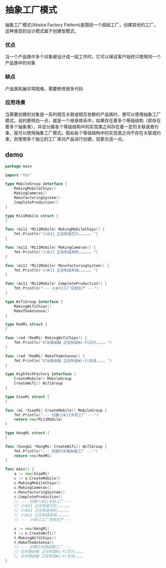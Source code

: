 # 抽象工厂模式  

抽象工厂模式(Abstra Factory Pattern)是围绕一个超级工厂，创建其他的工厂。这种类型的设计模式属于创建型模式。  

### 优点

当一个产品族中多个对象被设计成一起工作时，它可以保证客户始终只使用同一个产品族中的对象

### 缺点

产品族拓展非常困难，需要修改很多代码

### 应用场景

当需要创建的对象是一系列相互关联或相互依赖的产品族时，便可以使用抽象工厂模式。说的更明白一点，就是一个继承体系中，如果存在着多个等级结构（即存在着多个抽象类），并且分属各个等级结构中的实现类之间存在着一定的关联或者约束，就可以使用抽象工厂模式。假如各个等级结构中的实现类之间不存在关联或约束，则使用多个独立的工厂来对产品进行创建，则更合适一点。

## demo

```go
package main

import "fmt"

type MobileGroup interface {
	MakingMobileChips()
	MakingCameras()
	ManufacturingSystem()
	CompleteProduction()
}

type Mi11Mobile struct {
}

func (mi11 *Mi11Mobile) MakingMobileChips() {
	fmt.Println("小米11 正在制造芯片。。。。。。。")
}

func (mi11 *Mi11Mobile) MakingCameras() {
	fmt.Println("小米11 正在制造相机。。。。。。。")
}

func (mi11 *Mi11Mobile) ManufacturingSystem() {
	fmt.Println("小米11 正在制造系统。。。。。。。")
}

func (mi11 *Mi11Mobile) CompleteProduction() {
	fmt.Println("--- 小米11工厂完成生产 ---")
}

type WifiGroup interface {
	MakingWifiChips()
	MakeTheAntenna()
}

type RedMi struct {
}

func (red *RedMi) MakingWifiChips() {
	fmt.Println("红米路由器 正在制造Wi-Fi芯片。。。。。")
}

func (red *RedMi) MakeTheAntenna() {
	fmt.Println("红米路由器 正在制造Wi-Fi天线。。。。。")
}

type HighTechFactory interface {
	CreateMobile() MobileGroup
	CreateWifi() WifiGroup
}

type XiaoMi struct {
}

func (mi *XiaoMi) CreateMobile() MobileGroup {
	fmt.Println("--- 创建小米11手机工厂 ---")
	return new(Mi11Mobile)
}

type HongMi struct {
}

func (hongmi *HongMi) CreateWifi() WifiGroup {
	fmt.Println("--- 创建红米路由器工厂 ---")
	return new(RedMi)
}

func main() {
	a := new(XiaoMi)
	c := a.CreateMobile()
	c.MakingMobileChips()
	c.MakingCameras()
	c.ManufacturingSystem()
	c.CompleteProduction()
	// --- 创建小米11手机工厂 ---
	// 小米11 正在制造芯片。。。。。。。
	// 小米11 正在制造相机。。。。。。。
	// 小米11 正在制造系统。。。。。。。
	// --- 小米11工厂完成生产 ---

	v := new(HongMi)
	t := v.CreateWifi()
	t.MakingWifiChips()
	t.MakeTheAntenna()
	// --- 创建红米路由器工厂 ---
	// 红米路由器 正在制造Wi-Fi芯片。。。。。
	// 红米路由器 正在制造Wi-Fi天线。。。。。
}

```
